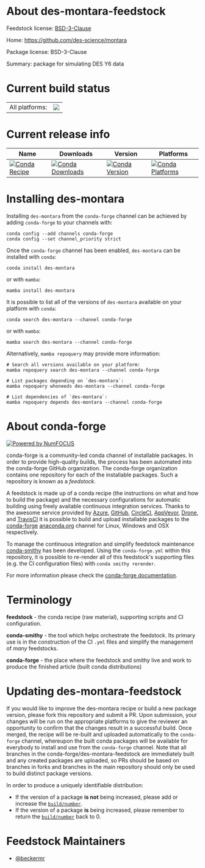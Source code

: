 About des-montara-feedstock
===========================

Feedstock license: [BSD-3-Clause](https://github.com/conda-forge/des-montara-feedstock/blob/main/LICENSE.txt)

Home: https://github.com/des-science/montara

Package license: BSD-3-Clause

Summary: package for simulating DES Y6 data

Current build status
====================


<table><tr><td>All platforms:</td>
    <td>
      <a href="https://dev.azure.com/conda-forge/feedstock-builds/_build/latest?definitionId=18724&branchName=main">
        <img src="https://dev.azure.com/conda-forge/feedstock-builds/_apis/build/status/des-montara-feedstock?branchName=main">
      </a>
    </td>
  </tr>
</table>

Current release info
====================

| Name | Downloads | Version | Platforms |
| --- | --- | --- | --- |
| [![Conda Recipe](https://img.shields.io/badge/recipe-des--montara-green.svg)](https://anaconda.org/conda-forge/des-montara) | [![Conda Downloads](https://img.shields.io/conda/dn/conda-forge/des-montara.svg)](https://anaconda.org/conda-forge/des-montara) | [![Conda Version](https://img.shields.io/conda/vn/conda-forge/des-montara.svg)](https://anaconda.org/conda-forge/des-montara) | [![Conda Platforms](https://img.shields.io/conda/pn/conda-forge/des-montara.svg)](https://anaconda.org/conda-forge/des-montara) |

Installing des-montara
======================

Installing `des-montara` from the `conda-forge` channel can be achieved by adding `conda-forge` to your channels with:

```
conda config --add channels conda-forge
conda config --set channel_priority strict
```

Once the `conda-forge` channel has been enabled, `des-montara` can be installed with `conda`:

```
conda install des-montara
```

or with `mamba`:

```
mamba install des-montara
```

It is possible to list all of the versions of `des-montara` available on your platform with `conda`:

```
conda search des-montara --channel conda-forge
```

or with `mamba`:

```
mamba search des-montara --channel conda-forge
```

Alternatively, `mamba repoquery` may provide more information:

```
# Search all versions available on your platform:
mamba repoquery search des-montara --channel conda-forge

# List packages depending on `des-montara`:
mamba repoquery whoneeds des-montara --channel conda-forge

# List dependencies of `des-montara`:
mamba repoquery depends des-montara --channel conda-forge
```


About conda-forge
=================

[![Powered by
NumFOCUS](https://img.shields.io/badge/powered%20by-NumFOCUS-orange.svg?style=flat&colorA=E1523D&colorB=007D8A)](https://numfocus.org)

conda-forge is a community-led conda channel of installable packages.
In order to provide high-quality builds, the process has been automated into the
conda-forge GitHub organization. The conda-forge organization contains one repository
for each of the installable packages. Such a repository is known as a *feedstock*.

A feedstock is made up of a conda recipe (the instructions on what and how to build
the package) and the necessary configurations for automatic building using freely
available continuous integration services. Thanks to the awesome service provided by
[Azure](https://azure.microsoft.com/en-us/services/devops/), [GitHub](https://github.com/),
[CircleCI](https://circleci.com/), [AppVeyor](https://www.appveyor.com/),
[Drone](https://cloud.drone.io/welcome), and [TravisCI](https://travis-ci.com/)
it is possible to build and upload installable packages to the
[conda-forge](https://anaconda.org/conda-forge) [anaconda.org](https://anaconda.org/)
channel for Linux, Windows and OSX respectively.

To manage the continuous integration and simplify feedstock maintenance
[conda-smithy](https://github.com/conda-forge/conda-smithy) has been developed.
Using the ``conda-forge.yml`` within this repository, it is possible to re-render all of
this feedstock's supporting files (e.g. the CI configuration files) with ``conda smithy rerender``.

For more information please check the [conda-forge documentation](https://conda-forge.org/docs/).

Terminology
===========

**feedstock** - the conda recipe (raw material), supporting scripts and CI configuration.

**conda-smithy** - the tool which helps orchestrate the feedstock.
                   Its primary use is in the construction of the CI ``.yml`` files
                   and simplify the management of *many* feedstocks.

**conda-forge** - the place where the feedstock and smithy live and work to
                  produce the finished article (built conda distributions)


Updating des-montara-feedstock
==============================

If you would like to improve the des-montara recipe or build a new
package version, please fork this repository and submit a PR. Upon submission,
your changes will be run on the appropriate platforms to give the reviewer an
opportunity to confirm that the changes result in a successful build. Once
merged, the recipe will be re-built and uploaded automatically to the
`conda-forge` channel, whereupon the built conda packages will be available for
everybody to install and use from the `conda-forge` channel.
Note that all branches in the conda-forge/des-montara-feedstock are
immediately built and any created packages are uploaded, so PRs should be based
on branches in forks and branches in the main repository should only be used to
build distinct package versions.

In order to produce a uniquely identifiable distribution:
 * If the version of a package **is not** being increased, please add or increase
   the [``build/number``](https://docs.conda.io/projects/conda-build/en/latest/resources/define-metadata.html#build-number-and-string).
 * If the version of a package **is** being increased, please remember to return
   the [``build/number``](https://docs.conda.io/projects/conda-build/en/latest/resources/define-metadata.html#build-number-and-string)
   back to 0.

Feedstock Maintainers
=====================

* [@beckermr](https://github.com/beckermr/)

